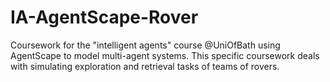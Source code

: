 # IA-AgentScape-Rover
Coursework for the "intelligent agents" course @UniOfBath using AgentScape to model multi-agent systems. This specific coursework deals with simulating exploration and retrieval tasks of teams of rovers.
